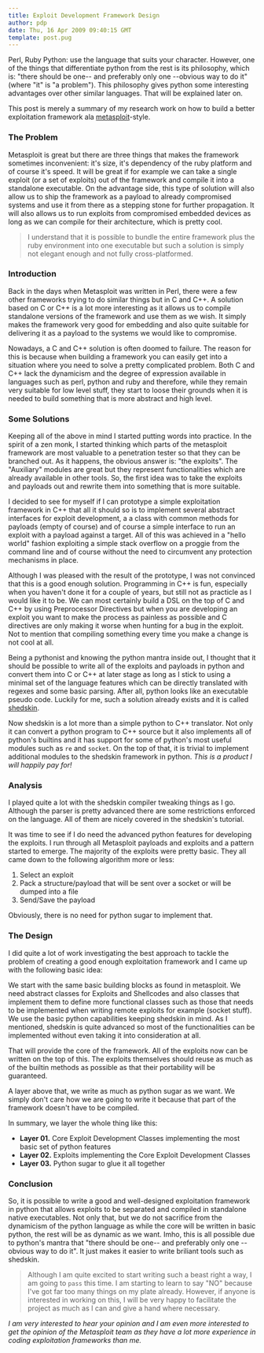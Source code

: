 ```yaml
---
title: Exploit Development Framework Design
author: pdp
date: Thu, 16 Apr 2009 09:40:15 GMT
template: post.pug
---
```


Perl, Ruby Python: use the language that suits your character. However, one of the things that differentiate python from the rest is its philosophy, which is: "there should be one-- and preferably only one --obvious way to do it" (where "it" is "a problem"). This philosophy gives python some interesting advantages over other similar languages. That will be explained later on.

This post is merely a summary of my research work on how to build a better exploitation framework ala [metasploit](http://www.metasploit.com)-style.

### The Problem

Metasploit is great but there are three things that makes the framework sometimes inconvenient: it's size, it's dependency of the ruby platform and of course it's speed. It will be great if for example we can take a single exploit (or a set of exploits) out of the framework and compile it into a standalone executable. On the advantage side, this type of solution will also allow us to ship the framework as a payload to already compromised systems and use it from there as a stepping stone for further propagation. It will also allows us to run exploits from compromised embedded devices as long as we can compile for their architecture, which is pretty cool.

> I understand that it is possible to bundle the entire framework plus the ruby environment into one executable but such a solution is simply not elegant enough and not fully cross-platformed.

### Introduction

Back in the days when Metasploit was written in Perl, there were a few other frameworks trying to do similar things but in C and C++. A solution based on C or C++ is a lot more interesting as it allows us to compile standalone versions of the framework and use them as we wish. It simply makes the framework very good for embedding and also quite suitable for delivering it as a payload to the systems we would like to compromise.

Nowadays, a C and C++ solution is often doomed to failure. The reason for this is because when building a framework you can easily get into a situation where you need to solve a pretty complicated problem. Both C and C++ lack the dynamicism and the degree of expression available in languages such as perl, python and ruby and therefore, while they remain very suitable for low level stuff, they start to loose their grounds when it is needed to build something that is more abstract and high level.

### Some Solutions

Keeping all of the above in mind I started putting words into practice. In the spirit of a zen monk, I started thinking which parts of the metasploit framework are most valuable to a penetration tester so that they can be branched out. As it happens, the obvious answer is: "the exploits". The "Auxiliary" modules are great but they represent functionalities which are already available in other tools. So, the first idea was to take the exploits and payloads out and rewrite them into something that is more suitable.

I decided to see for myself if I can prototype a simple exploitation framework in C++ that all it should so is to implement several abstract interfaces for exploit development, a a class with common methods for payloads (empty of course) and of course a simple interface to run an exploit with a payload against a target. All of this was achieved in a "hello world" fashion exploiting a simple stack overflow on a proggie from the command line and of course without the need to circumvent any protection mechanisms in place.

Although I was pleased with the result of the prototype, I was not convinced that this is a good enough solution. Programming in C++ is fun, especially when you haven't done it for a couple of years, but still not as practicle as I would like it to be. We can most certainly build a DSL on the top of C and C++ by using Preprocessor Directives but when you are developing an exploit you want to make the process as painless as possible and C directives are only making it worse when hunting for a bug in the exploit. Not to mention that compiling something every time you make a change is not cool at all.

Being a pythonist and knowing the python mantra inside out, I thought that it should be possible to write all of the exploits and payloads in python and convert them into C or C++ at later stage as long as I stick to using a minimal set of the language features which can be directly translated with regexes and some basic parsing. After all, python looks like an executable pseudo code. Luckily for me, such a solution already exists and it is called [shedskin](http://code.google.com/p/shedskin/).

Now shedskin is a lot more than a simple python to C++ translator. Not only it can convert a python program to C++ source but it also implements all of python's builtins and it has support for some of python's most useful modules such as `re` and `socket`. On the top of that, it is trivial to implement additional modules to the shedskin framework in python. _This is a product I will happily pay for!_

### Analysis

I played quite a lot with the shedskin compiler tweaking things as I go. Although the parser is pretty advanced there are some restrictions enforced on the language. All of them are nicely covered in the shedskin's tutorial.

It was time to see if I do need the advanced python features for developing the exploits. I run through all Metasploit payloads and exploits and a pattern started to emerge. The majority of the exploits were pretty basic. They all came down to the following algorithm more or less:

1.  Select an exploit
2.  Pack a structure/payload that will be sent over a socket or will be dumped into a file
3.  Send/Save the payload

Obviously, there is no need for python sugar to implement that.

### The Design

I did quite a lot of work investigating the best approach to tackle the problem of creating a good enough exploitation framework and I came up with the following basic idea:

We start with the same basic building blocks as found in metasploit. We need abstract classes for Exploits and Shellcodes and also classes that implement them to define more functional classes such as those that needs to be implemented when writing remote exploits for example (socket stuff). We use the basic python capabilities keeping shedskin in mind. As I mentioned, shedskin is quite advanced so most of the functionalities can be implemented without even taking it into consideration at all.

That will provide the core of the framework. All of the exploits now can be written on the top of this. The exploits themselves should reuse as much as of the builtin methods as possible as that their portability will be guaranteed.

A layer above that, we write as much as python sugar as we want. We simply don't care how we are going to write it because that part of the framework doesn't have to be compiled.

In summary, we layer the whole thing like this:

* **Layer 01.** Core Exploit Development Classes implementing the most basic set of python features
* **Layer 02.** Exploits implementing the Core Exploit Development Classes
* **Layer 03.** Python sugar to glue it all together

### Conclusion

So, it is possible to write a good and well-designed exploitation framework in python that allows exploits to be separated and compiled in standalone native executables. Not only that, but we do not sacrifice from the dynamicism of the python language as while the core will be written in basic python, the rest will be as dynamic as we want. Imho, this is all possible due to python's mantra that "there should be one-- and preferably only one --obvious way to do it". It just makes it easier to write briliant tools such as shedskin.

> Although I am quite excited to start writing such a beast right a way, I am going to `pass` this time. I am starting to learn to say "NO" because I've got far too many things on my plate already.  However, if anyone is interested in working on this, I will be very happy to facilitate the project as much as I can and give a hand where necessary.

_I am very interested to hear your opinion and I am even more interested to get the opinion of the Metasploit team as they have a lot more experience in coding exploitation frameworks than me._
